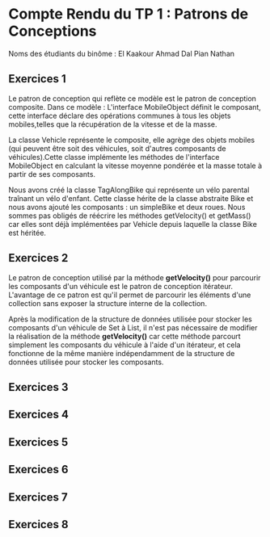 # Compte Rendu du TP 1 : Patrons de Conceptions

Noms des étudiants du binôme :
El Kaakour Ahmad
Dal Pian Nathan

## Exercices 1
Le patron de conception qui reflète ce modèle est le patron de conception composite.
Dans ce modèle :
L'interface MobileObject définit le composant, cette interface déclare des opérations communes à tous les objets mobiles,telles que la récupération de la vitesse et de la masse.

La classe Vehicle représente le composite, elle agrège des objets mobiles (qui peuvent être soit des véhicules, soit d'autres composants de véhicules).Cette classe implémente les méthodes de l'interface MobileObject en calculant la vitesse moyenne pondérée et la masse totale à partir de ses composants. 

Nous avons créé la classe TagAlongBike qui représente un vélo parental traînant un vélo d'enfant. Cette classe hérite de la classe abstraite Bike et nous avons ajouté les composants : un simpleBike et deux roues. Nous sommes pas obligés de réécrire les méthodes getVelocity() et getMass() car elles sont déjà implémentées par Vehicle depuis laquelle la classe Bike est héritée.


## Exercices 2

Le patron de conception utilisé par la méthode **getVelocity()** pour parcourir les composants d'un véhicule est le patron de conception itérateur.
L'avantage de ce patron est qu'il permet de parcourir les éléments d'une collection sans exposer la structure interne de la collection.

Après la modification de la structure de données utilisée pour stocker les composants d'un véhicule de Set à List, il n'est pas nécessaire de modifier la réalisation de la méthode **getVelocity()** car cette méthode parcourt simplement les composants du véhicule à l'aide d'un itérateur, et cela fonctionne de la même manière indépendamment de la structure de données utilisée pour stocker les composants.



## Exercices 3

## Exercices 4

## Exercices 5

## Exercices 6

## Exercices 7

## Exercices 8


